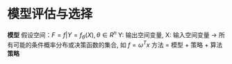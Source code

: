 
# 模型评估与选择
**模型**
假设空间：$F ={f|Y=f_\theta(X),\theta \in  R^n}$ Y: 输出空间变量, X: 输入空间变量 $\rightarrow$ 所有可能的条件概率分布或决策函数的集合, 如 $f = \omega^Tx$
方法 = 模型 + 策略 + 算法
**策略**

<!--stackedit_data:
eyJoaXN0b3J5IjpbLTEwNTkwMjQ4MjQsLTEyODM2MzQ4NjddfQ
==
-->